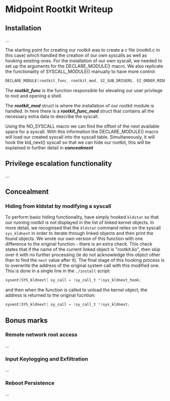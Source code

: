# Midpoint Rootkit Writeup

## Installation
...

The starting point for creating our rootkit was to create a c file (rootkit.c in this case) which handled the creation of our own syscalls as well as hooking existing ones. For the installation of our own syscall, we needed to set up the arguments for the DECLARE_MODULE() macro. We also replicate the functionality of SYSCALL_MODULE() manually to have more control:

```c
DECLARE_MODULE(rootkit_func, rootkit_mod, SI_SUB_DRIVERS, SI_ORDER_MIDDLE);

```
The ___rootkit_func___ is the function responsible for elevating our user privilege to root and opening a shell. 

The ___rootkit_mod___ struct is where the installation of our rootkit module is handled. In here there is a ___rootkit_func_mod___ struct that contains all the necessary extra data to describe the syscall.

Using the NO_SYSCALL macro we can find the offset of the next available space for a syscall. With this information the DECLARE_MODULE() macro will load our created syscall into the syscall table. Simultaneously, it will hook the kld_next() syscall so that we can hide our rootkit, this will be explained in further detail in ___concealment___


## Privilege escalation functionality
...

## Concealment
### Hiding from kldstat by modifying a syscall
To perform basic hiding functionality, have simply hooked `kldstat` so that our running rootkit is not displayed in the list of linked kernel objects.
In more detail, we recognised that the `kldstat` command relies on the syscall `sys_kldnext` in order to iterate through linked objects and then print the found objects. We wrote our own version of this function with one difference to the original function - there is an extra check. This check states that if the name of the current linked object is "rootkit.ko", then skip over it with no further processing (ie do not acknowledge this object other than to find the `next` value after it).
The final stage of this hooking process is to overwrite the address of the original system call with this modified one. This is done in a single line in the `./install` script:
```c
sysent[SYS_kldnext].sy_call = (sy_call_t *)sys_kldnext_hook;
```
and then when the function is called to unload the kernel object, the address is returned to the original fucntion:
```c
sysent[SYS_kldnext].sy_call = (sy_call_t *)sys_kldnext;
```


## Bonus marks
### Remote network root access
...

### Input Keylogging and Exfiltration
...

### Reboot Persistence
...

